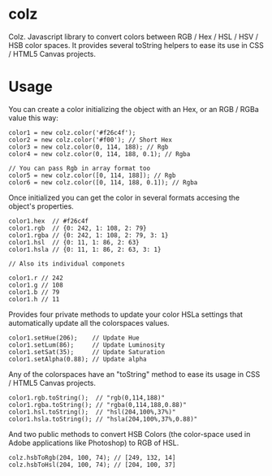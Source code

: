 colz
====

Colz. Javascript library to convert colors between RGB / Hex / HSL / HSV / HSB color spaces. It provides several toString helpers to ease its use in CSS / HTML5 Canvas projects.

Usage
=====

You can create a color initializing the object with an Hex, or an RGB / RGBa value this way:

    color1 = new colz.color('#f26c4f');
    color2 = new colz.color('#f00'); // Short Hex
    color3 = new colz.color(0, 114, 188); // Rgb
    color4 = new colz.color(0, 114, 188, 0.1); // Rgba

    // You can pass Rgb in array format too
    color5 = new colz.color([0, 114, 188]); // Rgb
    color6 = new colz.color([0, 114, 188, 0.1]); // Rgba
    

Once initialized you can get the color in several formats accesing the object's properties.

    color1.hex  // #f26c4f
    color1.rgb  // {0: 242, 1: 108, 2: 79}
    color1.rgba // {0: 242, 1: 108, 2: 79, 3: 1}
    color1.hsl  // {0: 11, 1: 86, 2: 63}
    color1.hsla // {0: 11, 1: 86, 2: 63, 3: 1}
    
    // Also its individual componets
    
    color1.r // 242
    color1.g // 108
    color1.b // 79
    color1.h // 11

Provides four private methods to update your color HSLa settings that automatically update all the colorspaces values.

    color1.setHue(206);    // Update Hue
    color1.setLum(86);     // Update Luminosity
    color1.setSat(35);     // Update Saturation
    color1.setAlpha(0.88); // Update alpha
    
Any of the colorspaces have an "toString" method to ease its usage in CSS / HTML5 Canvas projects.

    color1.rgb.toString();  // "rgb(0,114,188)"
    color1.rgba.toString(); // "rgba(0,114,188,0.88)"
    color1.hsl.toString();  // "hsl(204,100%,37%)"
    color1.hsla.toString(); // "hsla(204,100%,37%,0.88)"
    
And two public methods to convert HSB Colors (the color-space used in Adobe applications like Photoshop) to RGB of HSL.

    colz.hsbToRgb(204, 100, 74); // [249, 132, 14]
    colz.hsbToHsl(204, 100, 74); // [204, 100, 37]


